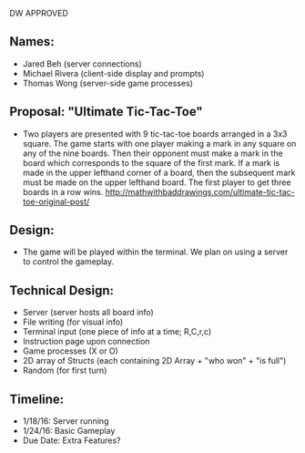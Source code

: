 DW APPROVED

## Names:
* Jared Beh (server connections)
* Michael Rivera (client-side display and prompts)
* Thomas Wong (server-side game processes)

## Proposal: "Ultimate Tic-Tac-Toe"
* Two players are presented with 9 tic-tac-toe boards arranged in a 3x3 square. The game starts with one player making a mark
in any square on any of the nine boards. Then their opponent must make a mark in the board which corresponds to the square of
the first mark. If a mark is made in the upper lefthand corner of a board, then the subsequent mark must be made on the
upper lefthand board. The first player to get three boards in a row wins.
http://mathwithbaddrawings.com/ultimate-tic-tac-toe-original-post/

## Design:
* The game will be played within the terminal. We plan on using a server to control the gameplay.
    
## Technical Design:
* Server (server hosts all board info)
* File writing (for visual info)
* Terminal input (one piece of info at a time; R,C,r,c)
* Instruction page upon connection
* Game processes (X or O)
* 2D array of Structs (each containing 2D Array + "who won" + "is full")
* Random (for first turn)
    
## Timeline:
* 1/18/16: Server running
* 1/24/16: Basic Gameplay
* Due Date: Extra Features?